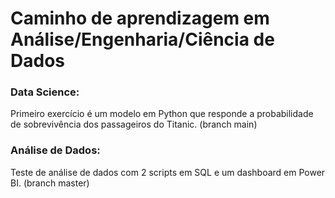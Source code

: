 # Caminho de aprendizagem em Análise/Engenharia/Ciência de  Dados

### Data Science:
Primeiro exercício é um modelo em Python que responde a probabilidade de sobrevivência dos passageiros do Titanic.
(branch main)

### Análise de Dados:
Teste de análise de dados com 2 scripts em SQL e um dashboard em Power BI.
(branch master)
